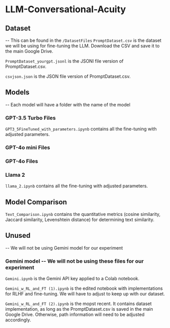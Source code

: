 # LLM-Conversational-Acuity

## Dataset
-- This can be found in the ```/DatasetFiles```
```PromptDataset.csv``` is the dataset we will be using for fine-tuning the LLM. Download the CSV and save it to the main Google Drive.

```PromptDataset_yourgpt.jsonl``` is the JSONl file version of PromptDataset.csv.

```csvjson.json``` is the JSON file version of PromptDataset.csv.

## Models
-- Each model will have a folder with the name of the model
### GPT-3.5 Turbo Files
```GPT3_5FineTuned_with_parameters.ipynb``` contains all the fine-tuning with adjusted parameters.

### GPT-4o mini Files

### GPT-4o Files

### Llama 2
```llama_2.ipynb``` contains all the fine-tuning with adjusted parameters. 

## Model Comparison
```Text_Comparison.ipynb``` contains the quantitative metrics (cosine similarity, Jaccard similarity, Levenshtein distance) for determining text similarity.

## Unused
-- We will not be using Gemini model for our experiment
### Gemini model -- We will not be using these files for our experiment
```Gemini.ipynb``` is the Gemini API key applied to a Colab notebook.

```Gemini_w_RL_and_FT (1).ipynb``` is the edited notebook with implementations for RLHF and fine-tuning. We will have to adjust to keep up with our dataset.

```Gemini_w_RL_and_FT (2).ipynb``` is the mopst recent. It contains dataset implementation, as long as the PromptDataset.csv is saved in the main Google Drive. Otherwise, path information will need to be adjusted accordingly.
